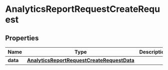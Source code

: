 

# AnalyticsReportRequestCreateRequest


## Properties

| Name | Type | Description | Notes |
|------------ | ------------- | ------------- | -------------|
|**data** | [**AnalyticsReportRequestCreateRequestData**](AnalyticsReportRequestCreateRequestData.md) |  |  |



